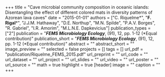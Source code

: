+++
title = "Cave microbial community composition in oceanic islands: Disentangling the effect of different colored mats in diversity patterns of Azorean lava caves"
date = "2015-01-01"
authors = ["C. Riquelme*", "**F. Rigal***", "J.J.M. Hathaway", "D.E. Northup", "M.N. Spilde", "P.A.V. Borges", "R. Gabriel", "I.R. Amorim", "M.L.N.E. Dapkevicius"]
publication_types = ["2"]
publication = "**_FEMS Microbiology Ecology_**, (91), 12, pp. 1-12 (*Equal contribution)"
publication_short = "**_FEMS Microbiology Ecology_**, (91), 12, pp. 1-12 (*Equal contribution)"
abstract = ""
abstract_short = ""
image_preview = ""
selected = false
projects = []
tags = []
url_pdf = "publication/Riquelme_FEMS_2015.pdf"
url_preprint = ""
url_code = ""
url_dataset = ""
url_project = ""
url_slides = ""
url_video = ""
url_poster = ""
url_source = ""
math = true
highlight = true
[header]
image = ""
caption = ""
+++
